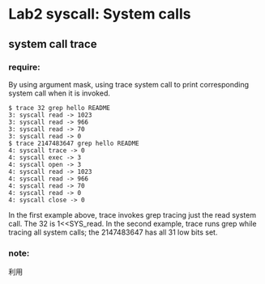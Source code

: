 # Lab2 syscall: System calls
## system call trace
### require:
By using argument mask, using trace system call to print corresponding system call when it is invoked.
```
$ trace 32 grep hello README
3: syscall read -> 1023
3: syscall read -> 966
3: syscall read -> 70
3: syscall read -> 0
$ trace 2147483647 grep hello README
4: syscall trace -> 0
4: syscall exec -> 3
4: syscall open -> 3
4: syscall read -> 1023
4: syscall read -> 966
4: syscall read -> 70
4: syscall read -> 0
4: syscall close -> 0
```
In the first example above, trace invokes grep tracing just the read system call. The 32 is 1<<SYS_read. In the second example, trace runs grep while tracing all system calls; the 2147483647 has all 31 low bits set.
### note:
利用
